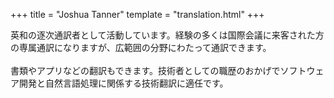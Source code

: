 +++
title = "Joshua Tanner"
template = "translation.html"
+++

英和の逐次通訳者として活動しています。経験の多くは国際会議に来客された方の専属通訳になりますが、広範囲の分野にわたって通訳できます。
<br/><br>
書類やアプリなどの翻訳もできます。技術者としての職歴のおかげでソフトウェア開発と自然言語処理に関係する技術翻訳に適任です。